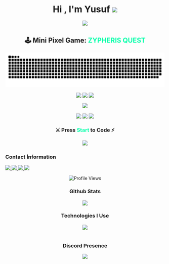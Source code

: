 <h1 align="center">Hi , I'm Yusuf 
  <img src="https://media0.giphy.com/media/v1.Y2lkPTc5MGI3NjExN2d3bHN2czY4aXozOWw2dHZhOTZvNWJ6OHp6Z2FmZXVxZWFmc3QwbyZlcD12MV9pbnRlcm5hbF9naWZfYnlfaWQmY3Q9cw/GCykZsS55J7qPN6iCw/giphy.gif" width="35">
</h1>

<p align="center">
  <a href="https://github.com/DenverCoder1/readme-typing-svg">
    <img src="https://readme-typing-svg.herokuapp.com?font=Time+New+Roman&color=%2300AF17&size=25&center=true&vCenter=true&width=600&height=100&lines=Full-stack+Developer;@zypheris">
  </a>
</p>

<!-- 🎮 Retro Game Section -->
<h2 align="center">🕹️ Mini Pixel Game: <span style="color:#00FFAA;">ZYPHERIS QUEST</span></h2>

<p align="center">
  <img src="https://raw.githubusercontent.com/Platane/snk/output/github-contribution-grid-snake-dark.svg" alt="snake" />
</p>

<p align="center">
  <img src="https://media.tenor.com/eDchk3srtycAAAAi/pixel-art-space.gif" width="120">
  <img src="https://media.tenor.com/vYTwuex4xvAAAAAi/retro-pixel.gif" width="120">
  <img src="https://media.tenor.com/Dx2hKJ0Yc9gAAAAi/pixel-art.gif" width="120">
</p>

<p align="center">
  <img src="https://readme-typing-svg.herokuapp.com?font=Press+Start+2P&size=18&duration=3500&pause=1000&color=00FFAA&center=true&vCenter=true&width=800&height=60&lines=Zypheris+enters+the+code+realm...;Loading+skills:+HTML,+JS,+Node.js,+React...;Level+Up!+Full-stack+Developer+Unlocked!;Mission:+Build+something+awesome!">
</p>

<p align="center">
  <img src="https://media.tenor.com/JmD6s7eE6M0AAAAi/pixel-swordsman.gif" width="80">
  <img src="https://media.tenor.com/Oj5k1n92j9gAAAAi/pixel-art-sword.gif" width="80">
  <img src="https://media.tenor.com/nQJxP21zU5IAAAAi/pixel-treasure.gif" width="80">
</p>

<h3 align="center">⚔️ Press <span style="color:#00FFAA;">Start</span> to Code ⚡</h3>
<p align="center">
  <img src="https://media.tenor.com/CeDk6XdUMAAAAP8/pixel-art-press-start.gif" width="150">
</p>
<!-- 🎮 End Retro Game Section -->


<h3>Contact İnformation</h3>
<a href="https://discord.com/users/773582512647569409" target="_blank">
  <img src="https://img.shields.io/badge/Zypheris%20-111111.svg?&style=for-the-badge&logo=discord&logoColor=purple">
</a>
<a href="https://instagram.com/ilwixi7" target="_blank">
  <img src="https://img.shields.io/badge/Instagram%20-111111.svg?&style=for-the-badge&logo=instagram&logoColor=purple">
</a>
<a href="https://open.spotify.com/user/314c4qgsafgrqtpd6tnfandxnkzq" target="_blank">
  <img src="https://img.shields.io/badge/Spotify%20-111111.svg?&style=for-the-badge&logo=spotify&logoColor=purple">
</a>
<a href="https://www.youtube.com/channel/zypherisdev" target="_blank">
  <img src="https://img.shields.io/badge/youtube%20-111111.svg?&style=for-the-badge&logo=youtube&logoColor=purple">
</a>

<!-- Profile Views -->
<p align="center">
  <img src="https://count.getloli.com/get/@zypheriss?theme=rule34" alt="Profile Views">
</p>

<div align="center">
  <h3>Github Stats</h3>
  <div>
    <img align="center" src="https://github-readme-stats.vercel.app/api?username=zypheriss&theme=github_dark&show_icons=true"/>
  </div>

  <h3>Technologies I Use</h3>
  <img width="50%" align="center" src="https://skillicons.dev/icons?i=js,ts,html,css,discord,dotnet,kotlin,lua,ps,perl,tailwind,bootstrap,react,nextjs,cpp,cs,nodejs,express,python,mysql,mongodb&perline=7">
  <br><br>

  <div>
    <h3>Discord Presence</h3>
    <a align="center" href="https://discord.com/users/773582512647569409">
      <img src="https://lanyard.cnrad.dev/api/773582512647569409/?theme=light">
    </a>
  </div>
</div>
